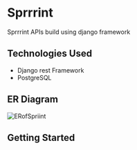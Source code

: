 
# Sprrrint

Sprrrint APIs build using django framework



## Technologies Used

- Django rest Framework
- PostgreSQL



## ER Diagram



![ERofSpriint](https://github.com/Datirsayali12/Sprrrint/assets/154725794/8981c63c-60f4-4922-9811-3482322621de)




## Getting Started
